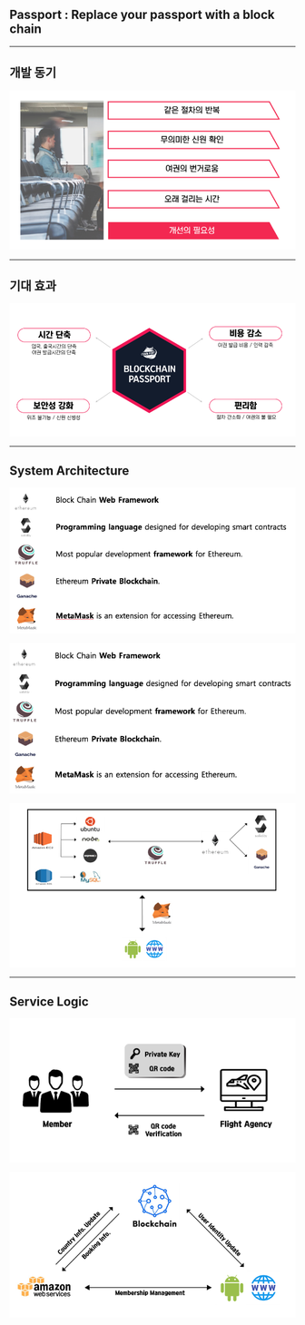 ## Passport : Replace your passport with a block chain


---

## 개발 동기 

![](/public_static/images/readme_image/1.png)

---

## 기대 효과

![](/public_static/images/readme_image/2.png)

---

## System Architecture

![](/public_static/images/readme_image/4.png)

![](/public_static/images/readme_image/5.png)

![](/public_static/images/readme_image/6.png)

---

## Service Logic 

![](/public_static/images/readme_image/7.png)

![](/public_static/images/readme_image/8.png)
